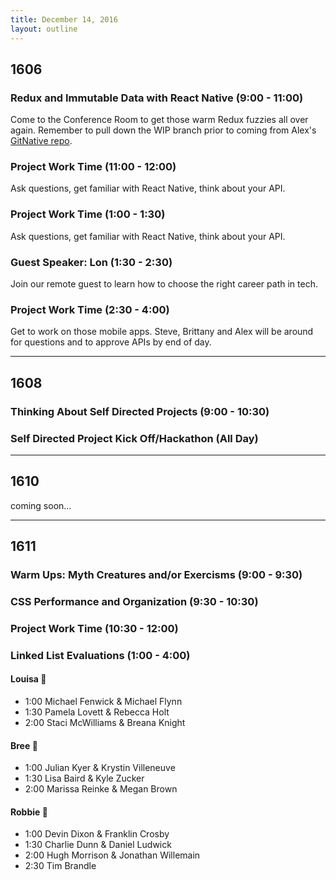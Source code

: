 ```yaml
---
title: December 14, 2016
layout: outline
---
```


## 1606

### Redux and Immutable Data with React Native (9:00 - 11:00)
Come to the Conference Room to get those warm Redux fuzzies all over again. Remember to pull down the WIP branch prior to coming from Alex's [GitNative repo](https://github.com/Alex-Tideman/GitNative/tree/WIP).

### Project Work Time (11:00 - 12:00)
Ask questions, get familiar with React Native, think about your API.


### Project Work Time (1:00 - 1:30)
Ask questions, get familiar with React Native, think about your API.

### Guest Speaker: Lon (1:30 - 2:30)
Join our remote guest to learn how to choose the right career path in tech.

### Project Work Time (2:30 - 4:00)
Get to work on those mobile apps. Steve, Brittany and Alex will be around for questions and to approve APIs by end of day.

***

## 1608

### Thinking About Self Directed Projects (9:00 - 10:30)

### Self Directed Project Kick Off/Hackathon (All Day)  


***

## 1610
coming soon...

***

## 1611

### Warm Ups: Myth Creatures and/or Exercisms (9:00 - 9:30)

### CSS Performance and Organization (9:30 - 10:30)

### Project Work Time (10:30 - 12:00)

### Linked List Evaluations (1:00 - 4:00)

#### Louisa :see_no_evil:

* 1:00 Michael Fenwick & Michael Flynn
* 1:30 Pamela Lovett & Rebecca Holt
* 2:00 Staci McWilliams & Breana Knight

#### Bree :hear_no_evil:

* 1:00 Julian Kyer & Krystin Villeneuve
* 1:30 Lisa Baird & Kyle Zucker
* 2:00 Marissa Reinke & Megan Brown

#### Robbie :speak_no_evil:

* 1:00 Devin Dixon & Franklin Crosby
* 1:30 Charlie Dunn & Daniel Ludwick
* 2:00 Hugh Morrison & Jonathan Willemain
* 2:30 Tim Brandle
